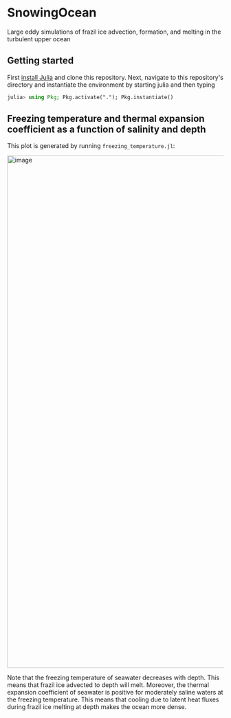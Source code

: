 # SnowingOcean

Large eddy simulations of frazil ice advection, formation, and melting in the turbulent upper ocean

## Getting started

First [install Julia](https://julialang.org/downloads/) and clone this repository. Next, navigate to this repository's directory and instantiate the environment by starting julia and then typing

```julia
julia> using Pkg; Pkg.activate("."); Pkg.instantiate()
```

## Freezing temperature and thermal expansion coefficient as a function of salinity and depth

This plot is generated by running `freezing_temperature.jl`:

<img width="1191" alt="image" src="https://github.com/glwagner/SnowingOcean/assets/15271942/8f806c7f-7678-4c08-8c80-57ee94d2883b">

Note that the freezing temperature of seawater decreases with depth. This means that frazil ice advected to depth will melt.
Moreover, the thermal expansion coefficient of seawater is positive for moderately saline waters at the freezing temperature.
This means that cooling due to latent heat fluxes during frazil ice melting at depth makes the ocean more dense.
